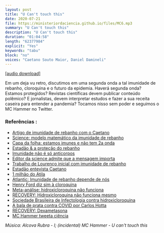 ```yaml
---
layout: post
title: "U Can't touch this"
date: 2020-07-21
file: https://ministeriordaciencia.github.io/files/MC6.mp3
summary: "U Can't touch this"
description: "U Can't touch this"
duration: "01:04:58"
length: "62377984"
explicit: "Yes"
keywords: "tabu"
block: "no"
voices: "Caetano Souto Maior, Daniel Damineli"
---
```



[[audio download]](https://ministeriodaciencia.github.io/files/MC5.mp3)




Em um deja vu retro, discutimos em uma segunda onda a tal imunidade de rebanho, cloroquina e o futuro da epidemia. Haverá segunda onda? Estamos protegidos? Revistas científicas devem publicar conteúdo polêmico? E jornalistas, devem interpretar estudos e fazer a sua receita caseira para entender a pandemia? Tocamos nisso sem poder e seguimos o MC Hammer no Twitter.

### Referências :
- [Artigo de imunidade de rebanho com o Caetano](https://www.medrxiv.org/content/10.1101/2020.04.27.20081893v3)
- [Science: modelo matemático da imunidade de rebanho](https://science.sciencemag.org/content/early/2020/06/22/science.abc6810)
- [Capa da folha: estamos imunes e não tem 2a onda](https://www1.folha.uol.com.br/cotidiano/2020/07/curva-da-covid-sugere-imunidade-maior-e-segunda-onda-menos-provavel.shtml)
- [Estadão & a proteção do rebanho](https://saude.estadao.com.br/noticias/geral,a-imunidade-no-horizonte,70003360635)
- [Imunidade não é só anticorpos](https://g1.globo.com/ciencia-e-saude/noticia/2020/07/06/na-busca-de-imunidade-contra-a-covid-anticorpos-deixam-de-ser-foco-e-ciencia-mira-nas-celulas-t.ghtml)
- [Editor da science admite que a mensagem importa](https://blogs.sciencemag.org/editors-blog/2020/06/23/modeling-herd-immunity/)
- [Trabalho de Lourenço inicial com imunidade de rebanho](https://www.medrxiv.org/content/10.1101/2020.03.24.20042291v1)
- [Estadão entevista Caetano](https://saude.estadao.com.br/noticias/geral,estudos-sugerem-imunidade-mais-cedo-mas-apostar-nisso-e-perigoso,70003364296)
- [1 milhão do Atila](https://www.youtube.com/watch?v=zF2pXXJIAGM&feature=emb_logo)
- [Atlantic: Imunidade de rebanho depende de nós](https://www.theatlantic.com/health/archive/2020/07/herd-immunity-coronavirus/614035/)
- [Henry Ford diz sim à cloroquina](https://www.ijidonline.com/article/S1201-97122030534-8/fulltext)
- [Meta-análise: hidroxicloroquina não funciona](https://www.ncbi.nlm.nih.gov/pmc/articles/PMC7215156/)
- [RECOVERY: Hidroxicloroquina não funciona mesmo](https://www.medrxiv.org/content/10.1101/2020.07.15.20151852v1)
- [Sociedade Brasileira de Infectologia contra hidroxicloroquina](https://noticias.uol.com.br/saude/ultimas-noticias/redacao/2020/07/17/hidroxicloroquina-deve-ser-retirada-de-tratamento-do-coronavirus-avisa-sbi.htm)
- [A bala de prata contra COVID por Carlos Hotta](https://medium.com/@carloshotta/a-bala-de-prata-contra-o-coronav%C3%ADrus-cdcd2f871dae)
- [RECOVERY: Dexametasona](https://www.nejm.org/doi/full/10.1056/NEJMoa2021436)
- [MC Hammer tweeta ciência](https://twitter.com/katarinazimmer/status/1283471042825117701)


_Música: Alcova Rubra - I; (incidental) MC Hammer - U can't touch this_
